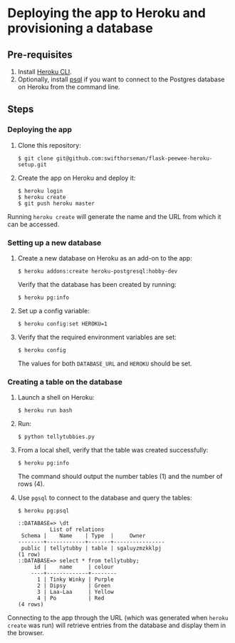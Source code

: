 # Deploying the app to Heroku and provisioning a database

## Pre-requisites

1. Install [Heroku CLI](https://devcenter.heroku.com/articles/heroku-cli).
1. Optionally, install [psql](https://devcenter.heroku.com/articles/heroku-postgresql#pg-psql) if you want to connect to the Postgres
database on Heroku from the command line.


## Steps

### Deploying the app

1. Clone this repository:
    ```shell
    $ git clone git@github.com:swifthorseman/flask-peewee-heroku-setup.git
    ```
1. Create the app on Heroku and deploy it:
   ```shell
   $ heroku login
   $ heroku create
   $ git push heroku master
   ```

Running `heroku create` will generate the name and the URL from which it can be accessed.

### Setting up a new database

1. Create a new database on Heroku as an add-on to the app:
   ```shell
   $ heroku addons:create heroku-postgresql:hobby-dev
   ```
   Verify that the database has been created by running:
   ```shell
   $ heroku pg:info
   ```
1. Set up a config variable:
   ```shell
   $ heroku config:set HEROKU=1
   ```
1. Verify that the required environment variables are set:
   ```shell
   $ heroku config
   ```
   The values for both `DATABASE_URL` and `HEROKU` should be set.

### Creating a table on the database

1. Launch a shell on Heroku:
   ```shell
   $ heroku run bash
   ```
1. Run:
   ```shell
   $ python tellytubbies.py
   ```
1. From a local shell, verify that the table was created successfully:
   ```shell
   $ heroku pg:info
   ```
   The command should output the number tables (1) and the number of rows (4).

1. Use `pgsql` to connect to the database and query the tables:

   ```
   $ heroku pg:psql

   ::DATABASE=> \dt
             List of relations
    Schema |    Name    | Type  |     Owner
   --------+------------+-------+----------------
    public | tellytubby | table | sgaluyzmzkklpj
   (1 row)
   ::DATABASE=> select * from tellytubby;
        id |    name     | colour
       ----+-------------+--------
         1 | Tinky Winky | Purple
         2 | Dipsy       | Green
         3 | Laa-Laa     | Yellow
         4 | Po          | Red
   (4 rows)
   ```

Connecting to the app through the URL (which was generated when `heroku create` was run) will retrieve entries from the database and display them in the browser.
